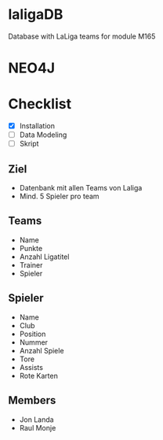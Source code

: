 # laligaDB
Database with LaLiga teams for module M165

# NEO4J

# Checklist
- [x] Installation
- [ ] Data Modeling
- [ ] Skript

## Ziel
- Datenbank mit allen Teams von Laliga
- Mind. 5 Spieler pro team

## Teams
- Name
- Punkte
- Anzahl Ligatitel
- Trainer
- Spieler

## Spieler
- Name
- Club
- Position
- Nummer
- Anzahl Spiele
- Tore
- Assists
- Rote Karten

## Members
- Jon Landa
- Raul Monje
